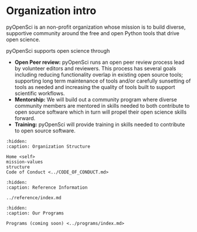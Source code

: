 # Organization intro

pyOpenSci is an non-profit organization whose mission is to build diverse,
supportive community around the free and open Python tools that drive open
science.

pyOpenSci supports open science through

* **Open Peer review:** pyOpenSci runs an open peer review process lead by volunteer editors and reviewers. This process has several goals including reducing functionality overlap in existing open source tools; supporting long term maintenance of tools and/or carefully sunsetting of tools as needed and increasing the quality of tools built to support scientific workflows.
* **Mentorship:** We will build out a community program where diverse community members are mentored in skills needed to both contribute to open source software which in turn will propel their open science skills forward.
* **Training:** pyOpenSci will provide training in skills needed to contribute to open source software.


```{toctree}
:hidden:
:caption: Organization Structure

Home <self>
mission-values
structure
Code of Conduct <../CODE_OF_CONDUCT.md>
```


```{toctree}
:hidden:
:caption: Reference Information

../reference/index.md

```

```{toctree}
:hidden:
:caption: Our Programs

Programs (coming soon) <../programs/index.md>

```
